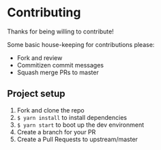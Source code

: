 # Contributing

Thanks for being willing to contribute!

Some basic house-keeping for contributions please: 
* Fork and review 
* Commitizen commit messages 
* Squash merge PRs to master


## Project setup

1. Fork and clone the repo
2. `$ yarn install` to install dependencies
3. `$ yarn start` to boot up the dev environment
4. Create a branch for your PR
5. Create a Pull Requests to upstream/master
